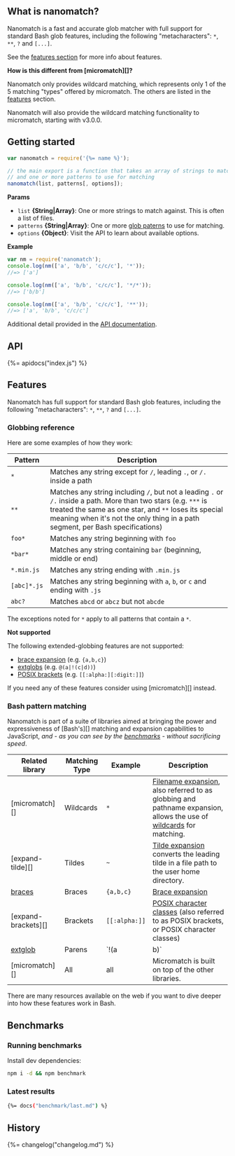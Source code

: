 ## What is nanomatch?

Nanomatch is a fast and accurate glob matcher with full support for standard Bash glob features, including the following "metacharacters": `*`, `**`, `?` and `[...]`. 

See the [features section](#features) for more info about features.

**How is this different from [micromatch][]?**

Nanomatch only provides wildcard matching, which represents only 1 of the 5 matching "types" offered by micromatch. The others are listed in the [features](#features) section.

Nanomatch will also provide the wildcard matching functionality to micromatch, starting with v3.0.0. 

## Getting started

```js
var nanomatch = require('{%= name %}');

// the main export is a function that takes an array of strings to match
// and one or more patterns to use for matching
nanomatch(list, patterns[, options]);
```

**Params**

- `list` **{String|Array}**: One or more strings to match against. This is often a list of files.
- `patterns` **{String|Array}**: One or more [glob paterns](#features) to use for matching.
- `options` **{Object}**: Visit the API to learn about available options.

**Example**

```js
var nm = require('nanomatch');
console.log(nm(['a', 'b/b', 'c/c/c'], '*'));
//=> ['a']

console.log(nm(['a', 'b/b', 'c/c/c'], '*/*'));
//=> ['b/b']

console.log(nm(['a', 'b/b', 'c/c/c'], '**'));
//=> ['a', 'b/b', 'c/c/c']
```

Additional detail provided in the [API documentation](#api).

## API
{%= apidocs("index.js") %}

## Features

Nanomatch has full support for standard Bash glob features, including the following "metacharacters": `*`, `**`, `?` and `[...]`.

### Globbing reference

Here are some examples of how they work:

**Pattern** | **Description**
--- | ---
`*`         | Matches any string except for `/`, leading `.`, or `/.` inside a path 
`**`        | Matches any string including `/`, but not a leading `.` or `/.` inside a path. More than two stars (e.g. `***` is treated the same as one star, and `**` loses its special meaning when it's not the only thing in a path segment, per Bash specifications)
`foo*`      | Matches any string beginning with `foo`
`*bar*`     | Matches any string containing `bar` (beginning, middle or end)
`*.min.js`  | Matches any string ending with `.min.js`
`[abc]*.js` | Matches any string beginning with `a`, `b`, or `c` and ending with `.js`
`abc?`      | Matches `abcd` or `abcz` but not `abcde`

The exceptions noted for `*` apply to all patterns that contain a `*`.

**Not supported**

The following extended-globbing features are not supported:

- [brace expansion][braces] (e.g. `{a,b,c}`)
- [extglobs][extglob] (e.g. `@(a|!(c|d))`)
- [POSIX brackets][brackets] (e.g. `[[:alpha:][:digit:]]`)

If you need any of these features consider using [micromatch][] instead.

### Bash pattern matching

Nanomatch is part of a suite of libraries aimed at bringing the power and expressiveness of [Bash's][] matching and expansion capabilities to JavaScript, _and - as you can see by the [benchmarks](#benchmarks) - without sacrificing speed_.

**Related library** | **Matching Type** | **Example** | **Description**
--- | --- | --- | ---
[micromatch][]       | Wildcards  | `*`           | [Filename expansion][bash-globs], also referred to as globbing and pathname expansion, allows the use of [wildcards](#features) for matching. 
[expand-tilde][]     | Tildes     | `~`           | [Tilde expansion][bash-tilde] converts the leading tilde in a file path to the user home directory.
[braces][]           | Braces     | `{a,b,c}`     | [Brace expansion][bash-braces]
[expand-brackets][]  | Brackets   | `[[:alpha:]]` | [POSIX character classes][bash-brackets] (also referred to as POSIX brackets, or POSIX character classes)
[extglob][]          | Parens     | `!(a|b)`      | [Extglobs][bash-extglobs]
[micromatch][]       | All        | all           | Micromatch is built on top of the other libraries.

There are many resources available on the web if you want to dive deeper into how these features work in Bash.

## Benchmarks

### Running benchmarks

Install dev dependencies:

```bash
npm i -d && npm benchmark
```

### Latest results

```bash
{%= docs("benchmark/last.md") %}
```

## History
{%= changelog("changelog.md") %}


[bash]: https://www.gnu.org/software/bash/
[bash-braces]: https://www.gnu.org/software/bash/manual/html_node/Brace-Expansion.html
[bash-brackets]: https://www.gnu.org/software/grep/manual/html_node/Character-Classes-and-Bracket-Expressions.html
[bash-extglobs]: https://www.gnu.org/software/bash/manual/html_node/Pattern-Matching.html#Pattern-Matching
[bash-globs]: https://www.gnu.org/software/bash/manual/html_node/Filename-Expansion.html#Filename-Expansion
[bash-tilde]: https://www.gnu.org/software/bash/manual/html_node/Tilde-Expansion.html#Tilde-Expansion
[regex]: http://www.regular-expressions.info/

[tilde]: https://github.com/jonschlinkert/expand-tilde
[brackets]: https://github.com/jonschlinkert/expand-brackets
[extglob]: https://github.com/jonschlinkert/extglob
[braces]: https://github.com/jonschlinkert/braces
